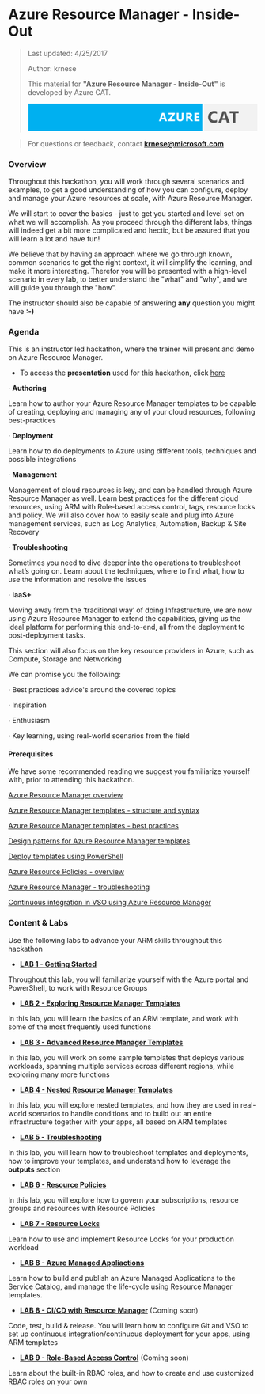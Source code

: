 # Azure Resource Manager - Inside-Out
>Last updated: 4/25/2017
>
>Author: krnese
>
>This material for **"Azure Resource Manager - Inside-Out"** is developed by Azure CAT.
>
>![alt text](media/azurecat.png "Azure CAT")

>For questions or feedback, contact **krnese@microsoft.com**


### Overview

Throughout this hackathon, you will work through several scenarios and examples, to get a good understanding of how you can configure, deploy and manage your Azure resources at scale, with Azure Resource Manager.

We will start to cover the basics - just to get you started and level set on what we will accomplish. As you proceed through the different labs, things will indeed get a bit more complicated and hectic, but be assured that you will learn a lot and have fun!

We believe that by having an approach where we go through known, common scenarios to get the right context, it will simplify the learning, and make it more interesting. Therefor you will be presented with a high-level scenario in every lab, to better understand the "what" and "why", and we will guide you through the "how".

The instructor should also be capable of answering **any** question you might have **:-)**

### Agenda

This is an instructor led hackathon, where the trainer will present and demo on Azure Resource Manager.

* To access the **presentation** used for this hackathon, click [here](./ppt/armTraining.pptx)

·  **Authoring**

Learn how to author your Azure Resource Manager templates to be capable of creating, deploying and managing any of your cloud resources, following best-practices

·  **Deployment**

Learn how to do deployments to Azure using different tools, techniques and possible integrations

·  **Management**

Management of cloud resources is key, and can be handled through Azure Resource Manager as well. Learn best practices for the different cloud resources, using ARM with Role-based access control, tags, resource locks and policy. We will also cover how to easily scale and plug into Azure management services, such as Log Analytics, Automation, Backup & Site Recovery

·  **Troubleshooting**

Sometimes you need to dive deeper into the operations to troubleshoot what’s going on. Learn about the techniques, where to find what, how to use the information and resolve the issues

·  **IaaS+**

Moving away from the ‘traditional way’ of doing Infrastructure, we are now using Azure Resource Manager to extend the capabilities, giving us the ideal platform for performing this end-to-end, all from the deployment to post-deployment tasks.

This section will also focus on the key resource providers in Azure, such as Compute, Storage and Networking

We can promise you the following:

·  Best practices advice's around the covered topics

·  Inspiration

·  Enthusiasm

·  Key learning, using real-world scenarios from the field

#### Prerequisites

We have some recommended reading we suggest you familiarize yourself with, prior to attending this hackathon.

[Azure Resource Manager overview](https://docs.microsoft.com/en-us/azure/azure-resource-manager/resource-group-overview)

[Azure Resource Manager templates - structure and syntax](https://docs.microsoft.com/en-us/azure/azure-resource-manager/resource-group-authoring-templates)

[Azure Resource Manager templates - best practices](https://docs.microsoft.com/en-us/azure/azure-resource-manager/resource-manager-template-best-practices)

[Design patterns for Azure Resource Manager templates](https://docs.microsoft.com/en-us/azure/azure-resource-manager/best-practices-resource-manager-design-templates)

[Deploy templates using PowerShell](https://docs.microsoft.com/en-us/azure/azure-resource-manager/resource-group-template-deploy)

[Azure Resource Policies - overview](https://docs.microsoft.com/en-us/azure/azure-resource-manager/resource-manager-policy)

[Azure Resource Manager - troubleshooting](https://docs.microsoft.com/en-us/azure/azure-resource-manager/resource-manager-common-deployment-errors)

[Continuous integration in VSO using Azure Resource Manager](https://docs.microsoft.com/en-us/azure/vs-azure-tools-resource-groups-ci-in-vsts)

### Content & Labs

Use the following labs to advance your ARM skills throughout this hackathon

* [**LAB 1 - Getting Started**](./lab-1.md)

Throughout this lab, you will familiarize yourself with the Azure portal and PowerShell, to work with Resource Groups

* [**LAB 2 - Exploring Resource Manager Templates**](./lab-2.md)

In this lab, you will learn the basics of an ARM template, and work with some of the most frequently used functions

* [**LAB 3 - Advanced Resource Manager Templates**](./lab-3.md)

In this lab, you will work on some sample templates that deploys various workloads, spanning multiple services across different regions, while exploring many more functions

* [**LAB 4 - Nested Resource Manager Templates**](./lab-4.md)

In this lab, you will explore nested templates, and how they are used in real-world scenarios to handle conditions and to build out an entire infrastructure together with your apps, all based on ARM templates

* [**LAB 5 - Troubleshooting**](./lab-5.md)

In this lab, you will learn how to troubleshoot templates and deployments, how to improve your templates, and understand how to leverage the **outputs** section

* [**LAB 6 - Resource Policies**](./lab-6.md)

In this lab, you will explore how to govern your subscriptions, resource groups and resources with Resource Policies

* [**LAB 7 - Resource Locks**](./lab-7.md)

Learn how to use and implement Resource Locks for your production workload

* [**LAB 8 - Azure Managed Appliactions**](./lab-8.md)

Learn how to build and publish an Azure Managed Applications to the Service Catalog, and manage the life-cycle using Resource Manager templates.

* [**LAB 8 - CI/CD with Resource Manager**](./lab-8.md) (Coming soon)

Code, test, build & release. You will learn how to configure Git and VSO to set up continuous integration/continuous deployment for your apps, using ARM templates

* [**LAB 9 - Role-Based Access Control**](./lab-8.md) (Coming soon)

Learn about the built-in RBAC roles, and how to create and use customized RBAC roles on your own